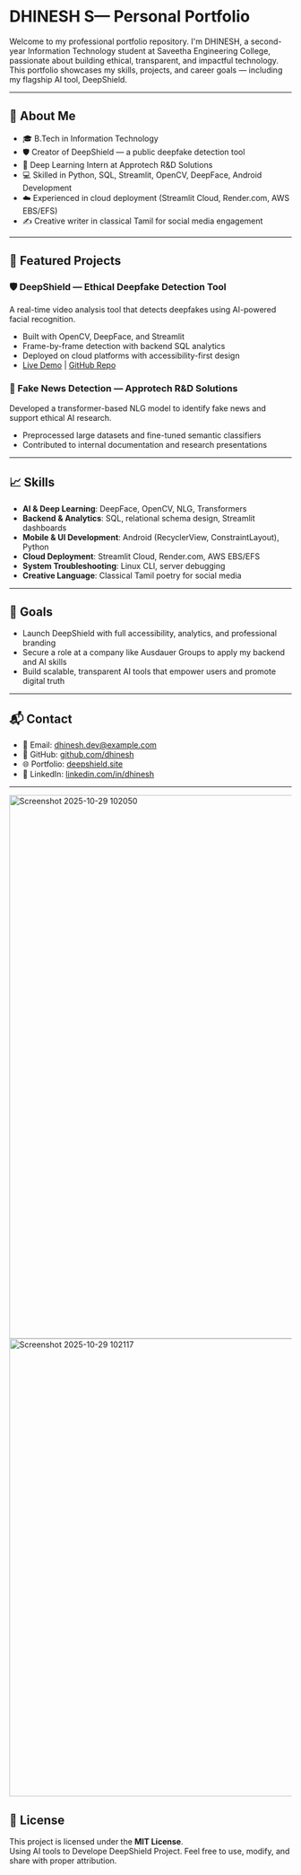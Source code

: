 # DHINESH S— Personal Portfolio

Welcome to my professional portfolio repository. I'm DHINESH, a second-year Information Technology student at Saveetha Engineering College, passionate about building ethical, transparent, and impactful technology. This portfolio showcases my skills, projects, and career goals — including my flagship AI tool, DeepShield.

---

## 🌟 About Me

- 🎓 B.Tech in Information Technology  
- 🛡️ Creator of DeepShield — a public deepfake detection tool  
- 🧠 Deep Learning Intern at Approtech R&D Solutions  
- 💻 Skilled in Python, SQL, Streamlit, OpenCV, DeepFace, Android Development  
- ☁️ Experienced in cloud deployment (Streamlit Cloud, Render.com, AWS EBS/EFS)  
- ✍️ Creative writer in classical Tamil for social media engagement

---

## 🚀 Featured Projects

### 🛡️ DeepShield — Ethical Deepfake Detection Tool  
A real-time video analysis tool that detects deepfakes using AI-powered facial recognition.

- Built with OpenCV, DeepFace, and Streamlit  
- Frame-by-frame detection with backend SQL analytics  
- Deployed on cloud platforms with accessibility-first design  
- [Live Demo](https://deepshield-e3jw9tifqwoaxgr4dbvegf.streamlit.app/) | [GitHub Repo](https://github.com/24900567/DeepShield.git)

### 🧠 Fake News Detection — Approtech R&D Solutions  
Developed a transformer-based NLG model to identify fake news and support ethical AI research.

- Preprocessed large datasets and fine-tuned semantic classifiers  
- Contributed to internal documentation and research presentations

---

## 📈 Skills

- **AI & Deep Learning**: DeepFace, OpenCV, NLG, Transformers  
- **Backend & Analytics**: SQL, relational schema design, Streamlit dashboards  
- **Mobile & UI Development**: Android (RecyclerView, ConstraintLayout), Python  
- **Cloud Deployment**: Streamlit Cloud, Render.com, AWS EBS/EFS  
- **System Troubleshooting**: Linux CLI, server debugging  
- **Creative Language**: Classical Tamil poetry for social media

---

## 🎯 Goals

- Launch DeepShield with full accessibility, analytics, and professional branding  
- Secure a role at a company like Ausdauer Groups to apply my backend and AI skills  
- Build scalable, transparent AI tools that empower users and promote digital truth

---

## 📬 Contact

- 📧 Email: dhinesh.dev@example.com  
- 🔗 GitHub: [github.com/dhinesh](https://github.com/24900567)  
- 🌐 Portfolio: [deepshield.site](https://deepshield-e3jw9tifqwoaxgr4dbvegf.streamlit.app/)  
- 📱 LinkedIn: [linkedin.com/in/dhinesh](https://www.linkedin.com/in/dhinesh-s-5987a732a/)

---
<img width="1735" height="969" alt="Screenshot 2025-10-29 102050" src="https://github.com/user-attachments/assets/a2e773f6-b054-4420-9d96-0a9a621a2494" />
<img width="1844" height="816" alt="Screenshot 2025-10-29 102117" src="https://github.com/user-attachments/assets/d16b9de1-93e4-414a-8e0a-4afe1971da2d" />

## 📜 License


This project is licensed under the **MIT License**.  
Using AI tools to Develope DeepShield Project.
Feel free to use, modify, and share with proper attribution.
